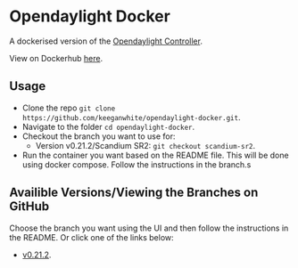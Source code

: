 # Opendaylight Docker
A dockerised version of the [Opendaylight Controller](https://www.opendaylight.org/).

View on Dockerhub [here](https://hub.docker.com/repository/docker/keegan337/opendaylight/general).

## Usage
- Clone the repo `git clone https://github.com/keeganwhite/opendaylight-docker.git`.
- Navigate to the folder `cd opendaylight-docker`.
- Checkout the branch you want to use for:
    - Version v0.21.2/Scandium SR2: `git checkout scandium-sr2`.
 - Run the container you want based on the README file. This will be done using docker compose. Follow the instructions in the branch.s     

## Availible Versions/Viewing the Branches on GitHub
Choose the branch you want using the UI and then follow the instructions in the README. Or click one of the links below:

- [v0.21.2](https://github.com/keeganwhite/opendaylight-docker/tree/scandium-sr2).

